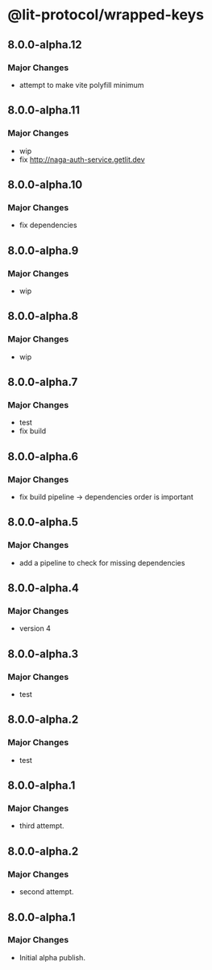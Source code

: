 # @lit-protocol/wrapped-keys

## 8.0.0-alpha.12

### Major Changes

- attempt to make vite polyfill minimum

## 8.0.0-alpha.11

### Major Changes

- wip
- fix http://naga-auth-service.getlit.dev

## 8.0.0-alpha.10

### Major Changes

- fix dependencies

## 8.0.0-alpha.9

### Major Changes

- wip

## 8.0.0-alpha.8

### Major Changes

- wip

## 8.0.0-alpha.7

### Major Changes

- test
- fix build

## 8.0.0-alpha.6

### Major Changes

- fix build pipeline -> dependencies order is important

## 8.0.0-alpha.5

### Major Changes

- add a pipeline to check for missing dependencies

## 8.0.0-alpha.4

### Major Changes

- version 4

## 8.0.0-alpha.3

### Major Changes

- test

## 8.0.0-alpha.2

### Major Changes

- test

## 8.0.0-alpha.1

### Major Changes

- third attempt.

## 8.0.0-alpha.2

### Major Changes

- second attempt.

## 8.0.0-alpha.1

### Major Changes

- Initial alpha publish.
